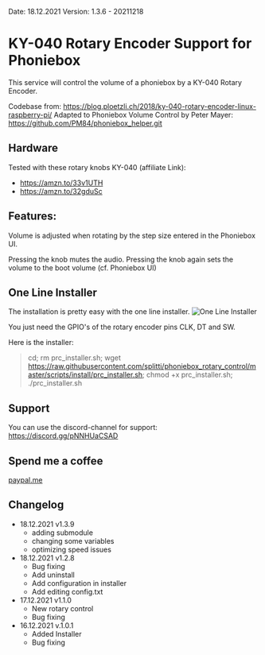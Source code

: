 Date: 18.12.2021
Version: 1.3.6 - 20211218

# KY-040 Rotary Encoder Support for Phoniebox
This service will control the volume of a phoniebox by a KY-040 Rotary Encoder.

Codebase from: https://blog.ploetzli.ch/2018/ky-040-rotary-encoder-linux-raspberry-pi/
Adapted to Phoniebox Volume Control by Peter Mayer: https://github.com/PM84/phoniebox_helper.git

## Hardware
Tested with these rotary knobs KY-040 (affiliate Link): 
* <a href="https://amzn.to/33v1UTH" target="_blank">https://amzn.to/33v1UTH</a>
* <a href="https://amzn.to/32gduSc" target="_blank">https://amzn.to/32gduSc</a>

## Features:
Volume is adjusted when rotating by the step size entered in the Phoniebox UI.

Pressing the knob mutes the audio.
Pressing the knob again sets the volume to the boot volume (cf. Phoniebox UI)

## One Line Installer
The installation is pretty easy with the one line installer. 
![One Line Installer](https://raw.githubusercontent.com/splitti/phoniebox_rotary_control/main/media/prc_install.gif)

You just need the GPIO's of the rotary encoder pins CLK, DT and SW.

Here is the installer:
> cd; rm prc_installer.sh; wget https://raw.githubusercontent.com/splitti/phoniebox_rotary_control/master/scripts/install/prc_installer.sh; chmod +x prc_installer.sh; ./prc_installer.sh

## Support
You can use the discord-channel for support: <a href="https://discord.gg/pNNHUaCSAD" target="_blank">https://discord.gg/pNNHUaCSAD</a>

## Spend me a coffee
<a href="http://paypal.me/splittscheid" target="_blank">paypal.me</a>


## Changelog
- 18.12.2021 v1.3.9
  - adding submodule
  - changing some variables
  - optimizing speed issues
- 18.12.2021 v1.2.8
  - Bug fixing
  - Add uninstall
  - Add configuration in installer
  - Add editing config.txt
- 17.12.2021 v1.1.0
  - New rotary control
  - Bug fixing
- 16.12.2021 v.1.0.1
  - Added Installer
  - Bug fixing